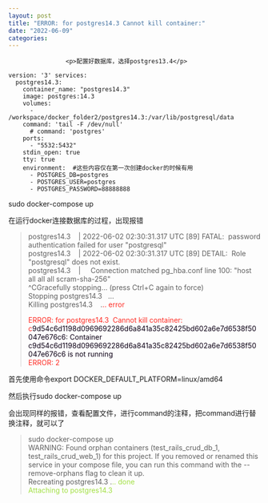 ```yaml
---
layout: post
title: "ERROR: for postgres14.3 Cannot kill container:"
date: "2022-06-09"
categories: 
---
```


                    <p>配置好数据库，选择postgres13.4</p> 
<pre><code>version: '3' services:
  postgres14.3:
    container_name: "postgres14.3"
    image: postgres:14.3
    volumes:
      - /workspace/docker_folder2/postgres14.3:/var/lib/postgresql/data
    command: 'tail -F /dev/null'
      # command: 'postgres'
    ports:
      - "5532:5432"
    stdin_open: true
    tty: true
    environment:  #这些内容仅在第一次创建docker的时候有用
      - POSTGRES_DB=postgres
      - POSTGRES_USER=postgres
      - POSTGRES_PASSWORD=88888888
</code></pre> 
<p>sudo docker-compose up</p> 
<p>在运行docker连接数据库的过程，出现报错</p> 
<blockquote> 
 <p>postgres14.3    | 2022-06-02 02:30:31.317 UTC [89] FATAL:  password authentication failed for user "postgresql"<br> postgres14.3    | 2022-06-02 02:30:31.317 UTC [89] DETAIL:  Role "postgresql" does not exist.<br> postgres14.3    |     Connection matched pg_hba.conf line 100: "host all all all scram-sha-256"<br> ^CGracefully stopping... (press Ctrl+C again to force)<br> Stopping postgres14.3   ...<br> Killing postgres14.3    .<span style="color:#fe2c24;">.. error</span></p> 
 <p><span style="color:#fe2c24;">ERROR: for postgres14.3  Cannot kill container: c</span><span style="color:#0d0016;">9d54c6d1198d0969692286d6a841a35c82425bd602a6e7d6538f50047e676c6: Container c9d54c6d1198d0969692286d6a841a35c82425bd602a6e7d6538f50047e676c6 is not running</span><br><span style="color:#fe2c24;">ERROR: 2</span></p> 
</blockquote> 
<p>首先使用命令export DOCKER_DEFAULT_PLATFORM=linux/amd64</p> 
<p>然后执行sudo docker-compose up</p> 
<p>会出现同样的报错，查看配置文件，进行command的注释，把command进行替换注释，就可以了</p> 
<blockquote> 
 <p>sudo docker-compose up<br> WARNING: Found orphan containers (test_rails_crud_db_1, test_rails_crud_web_1) for this project. If you removed or renamed this service in your compose file, you can run this command with the --remove-orphans flag to clean it up.<br> Recreating postgres14.3 .<span style="color:#a2e043;">.. done</span><br><span style="color:#a2e043;">Attaching to postgres14.3</span></p> 
 <p></p> 
</blockquote>
                
